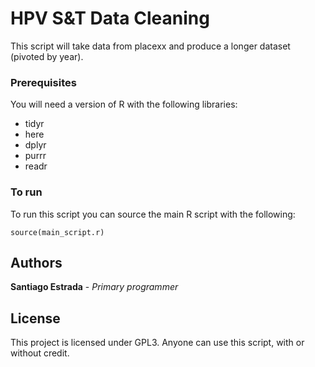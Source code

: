 # HPV S&T Data Cleaning

This script will take data from placexx and produce a longer dataset (pivoted by year).


### Prerequisites

You will need a version of R with the following libraries:
* tidyr
* here
* dplyr
* purrr
* readr

### To run

To run this script you can source the main R script with the following:

```
source(main_script.r)
```

## Authors

**Santiago Estrada** - *Primary programmer*

## License

This project is licensed under GPL3. Anyone can use this script, with or without credit.
